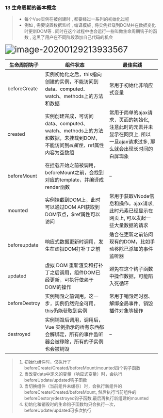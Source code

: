 ### 13 生命周期的基本概念

> - 每个Vue实例在被创建时 , 都要经过一系列的初始化过程
> - 例如 , 需要设置数据监听 , 编译模板 , 将实例挂载到DOM并在数据变化时更新DOM等 . 同时在这个过程中也会运行一些叫做生命周期钩子的函数 , 这黑了用户在不同阶段添加自己代码的机会

<img src="F:\learn Vue\images\image-20200129213933567.png" alt="image-20200129213933567" style="zoom:200%;" />



| 生命周期钩子  | 组件状态                                                     | 最佳实践                                                     |
| ------------- | ------------------------------------------------------------ | ------------------------------------------------------------ |
| beforeCreate  | 实例初始化之后，this指向创建的实例，不能访问到data、computed、watch、methods上的方法和数据 | 常用于初始化非响应式变量                                     |
| created       | 实例创建完成，可访问data、computed、watch、methods上的方法和数据，未挂载到DOM，不能访问到$el属性，$ref属性内容为空数组 | 常用于简单的ajax请求，页面的初始化, 注意此时的元素并未显示在网页上, 所以一旦ajax请求过多, 那么就会出现长时间的白屏现象 |
| beforeMount   | 在挂载开始之前被调用，beforeMount之前，会找到对应的template，并编译成render函数 | –                                                            |
| mounted       | 实例挂载到DOM上，此时可以通过DOM API获取到DOM节点，$ref属性可以访问 | 常用于获取VNode信息和操作，ajax请求, 此时元素已经显示在网页上, 可以发起一些大量数据的请求 |
| beforeupdate  | 响应式数据更新时调用，发生在虚拟DOM打补丁之前                | 适合在更新之前访问现有的DOM，比如手动移除已添加的事件监听器  |
| updated       | 虚拟 DOM 重新渲染和打补丁之后调用，组件DOM已经更新，可执行依赖于DOM的操作 | 避免在这个钩子函数中操作数据，可能陷入死循环                 |
| beforeDestroy | 实例销毁之前调用。这一步，实例仍然完全可用，this仍能获取到实例 | 常用于销毁定时器、解绑全局事件、销毁插件对象等操作           |
| destroyed     | 实例销毁后调用，调用后，Vue 实例指示的所有东西都会解绑定，所有的事件监听器会被移除，所有的子实例也会被销毁 | –                                                            |

> 1. 初始化组件时，仅执行了beforeCreate/Created/beforeMount/mounted四个钩子函数
> 2. 当改变data中定义的变量（响应式变量）时，会执行beforeUpdate/updated钩子函数
> 3. 当切换组件（当前组件未缓存）时，会执行新组件的beforeCreate/Created/beforeMount, 然后执行当前组件的beforeDestory/destroyed钩子函数,最后再执行新组建的mounted
> 4. 初始化和销毁时的生命钩子函数均只会执行一次，beforeUpdate/updated可多次执行